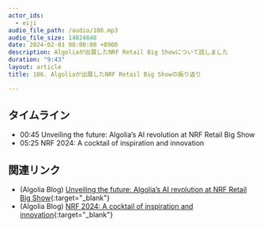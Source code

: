 ```yaml
---
actor_ids:
  - eiji
audio_file_path: /audio/106.mp3
audio_file_size: 14024848
date: 2024-02-01 00:00:00 +0900
description: Algoliaが出展したNRF Retail Big Showについて話しました
duration: "9:43"
layout: article
title: 106. Algoliaが出展したNRF Retail Big Showの振り返り

---
```


## タイムライン

- 00:45 Unveiling the future: Algolia’s AI revolution at NRF Retail Big Show
- 05:25 NRF 2024: A cocktail of inspiration and innovation


## 関連リンク

- (Algolia Blog) [Unveiling the future: Algolia’s AI revolution at NRF Retail Big Show](https://www.algolia.com/blog/algolia/unveiling-the-future-algolias-ai-revolution-at-nrf-retail-big-show/){:target="_blank"}
- (Algolia Blog) [NRF 2024: A cocktail of inspiration and innovation](https://www.algolia.com/blog/ecommerce/nrf-2024-a-cocktail-of-inspiration-and-innovation/){:target="_blank"}